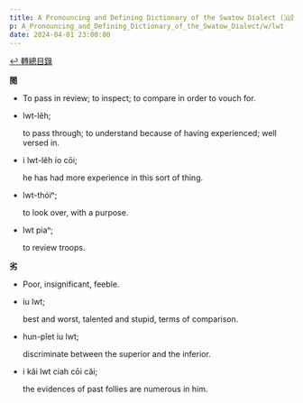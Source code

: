 ```yaml
---
title: A Pronouncing and Defining Dictionary of the Swatow Dialect (汕頭方言音義字典) / lwt
p: A_Pronouncing_and_Defining_Dictionary_of_the_Swatow_Dialect/w/lwt
date: 2024-04-01 23:00:00
---
```


[↩️ 轉總目錄](/A_Pronouncing_and_Defining_Dictionary_of_the_Swatow_Dialect)


**閱**
- To pass in review; to inspect; to compare in order to vouch for.

- lwt-lêh;

  to pass through; to understand because of having experienced; well versed in.

- i lwt-lêh ío cōi;

  he has had more experience in this sort of thing.

- lwt-thóiⁿ;

  to look over, with a purpose.

- lwt piaⁿ;

  to review troops.

**劣**
- Poor, insignificant, feeble.

- iu lwt;

  best and worst, talented and stupid, terms of comparison.

- hun-pîet iu lwt;

  discriminate between the superior and the inferior.

- i kâi lwt ciah cōi căi;

  the evidences of past follies are numerous in him.